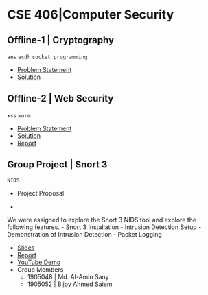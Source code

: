 # CSE 406|Computer Security

## Offline-1 | Cryptography
`aes` `ecdh` `socket programming`
- [Problem Statement](/offline%201/spec.pdf)
- [Solution](/offline%201/1905052)

## Offline-2 | Web Security
`xss` `worm` 
- [Problem Statement](/offline%202/Assignment_2_Web_Security/CSE%20406%20Web%20Security%20Assignment.pdf)
- [Solution](/offline%202/1905052)
- [Report](/offline%202/1905052/1905052_report.pdf)

## Group Project | Snort 3
`NIDS`
- Project Proposal
- >
We were assigned to explore the Snort 3 NIDS tool and explore the following features.
    - Snort 3 Installation
    - Intrusion Detection Setup
    - Demonstration of Intrusion Detection
    - Packet Logging
      
- [Slides](/Final%20Project%28Tool%3DNIDS%2CProject%3DSnort3%29/1905048_1905052_NIDS/1905048_1905052_NIDS_Slide.pptx)
- [Report](/Final%20Project%28Tool%3DNIDS%2CProject%3DSnort3%29/1905048_1905052_NIDS/1905048_1905052_NIDS_Report.pdf)
- [YouTube Demo](https://www.youtube.com/watch?v=jJlFsxcUqrE)
- Group Members
    - 1905048 | Md. Al-Amin Sany
    - 1905052 | Bijoy Ahmed Saiem

